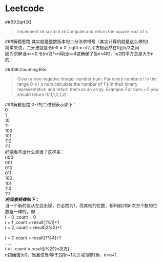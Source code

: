 # Leetcode

##69.Sqrt(X)
>Implement int sqrt(int x).Compute and return the square root of x.

###解题思路
其实就是整数版本的二分法求根号（其实计算机就是这么做的)  
简单来说，二分法就是令left = 0 ,right = n/2,平方根必然在0到n/2之间.  
因为求解当n>=0,令(n/2)²=n得出n=4这确保了当n>4时，n/2的平方总是大于n的.  

##338.Counting Bits
>Given a non negative integer number num. For every numbers i in the range 0 ≤ i ≤ num calculate the number of 1's in their binary representation and return them as an array.
Example:
For num = 5 you should return [0,1,1,2,1,2].

###解题思路
0-7的二进制表示如下：  
0  
1  
10  
11  
100  
101  
110  
111  
好像看不出什么规律？这样来：  
000  
001  
010  
011  
100  
101  
110  
111  
***经观察规律如下：***  
当一个新的位从左边出现，它必然为1，而其他的位数，都和前2的n次方个数的位数是一样的，即  
i = 0 ,count = 0  
i = 1 ,count = result[1%1]+1  
i = 2, count = result[2%2]+1  
......  
i = 7, count = result[7%4]+1   
......  
i = i, count = result[i%2的n次方]  
n初始值为0，当且仅当i等于2的n+1次方减1的时候，n=n+1.
